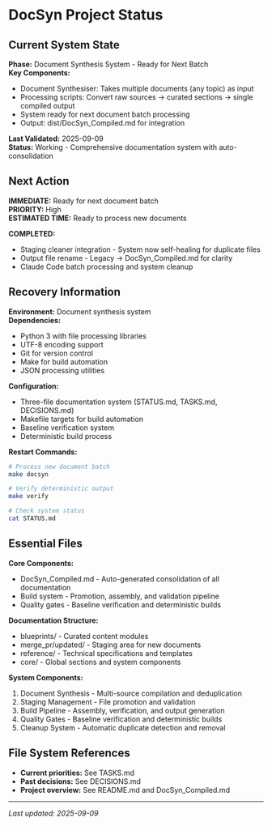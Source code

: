 # DocSyn Project Status

## Current System State
**Phase:** Document Synthesis System - Ready for Next Batch  
**Key Components:** 
- Document Synthesiser: Takes multiple documents (any topic) as input
- Processing scripts: Convert raw sources → curated sections → single compiled output
- System ready for next document batch processing
- Output: dist/DocSyn_Compiled.md for integration

**Last Validated:** 2025-09-09  
**Status:** Working - Comprehensive documentation system with auto-consolidation

## Next Action
**IMMEDIATE:** Ready for next document batch  
**PRIORITY:** High  
**ESTIMATED TIME:** Ready to process new documents

**COMPLETED:** 
- Staging cleaner integration - System now self-healing for duplicate files
- Output file rename - Legacy → DocSyn_Compiled.md for clarity
- Claude Code batch processing and system cleanup

## Recovery Information
**Environment:** Document synthesis system  
**Dependencies:** 
- Python 3 with file processing libraries
- UTF-8 encoding support
- Git for version control
- Make for build automation
- JSON processing utilities

**Configuration:** 
- Three-file documentation system (STATUS.md, TASKS.md, DECISIONS.md)
- Makefile targets for build automation
- Baseline verification system
- Deterministic build process

**Restart Commands:**
```bash
# Process new document batch
make docsyn

# Verify deterministic output
make verify

# Check system status
cat STATUS.md
```

## Essential Files
**Core Components:**
- DocSyn_Compiled.md - Auto-generated consolidation of all documentation
- Build system - Promotion, assembly, and validation pipeline
- Quality gates - Baseline verification and deterministic builds

**Documentation Structure:**
- blueprints/ - Curated content modules
- merge_pr/updated/ - Staging area for new documents
- reference/ - Technical specifications and templates
- core/ - Global sections and system components

**System Components:**
1. Document Synthesis - Multi-source compilation and deduplication
2. Staging Management - File promotion and validation
3. Build Pipeline - Assembly, verification, and output generation
4. Quality Gates - Baseline verification and deterministic builds
5. Cleanup System - Automatic duplicate detection and removal

## File System References
- **Current priorities:** See TASKS.md
- **Past decisions:** See DECISIONS.md  
- **Project overview:** See README.md and DocSyn_Compiled.md

---
*Last updated: 2025-09-09*
